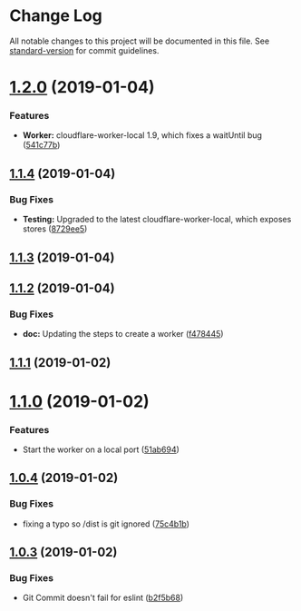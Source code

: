 # Change Log

All notable changes to this project will be documented in this file. See [standard-version](https://github.com/conventional-changelog/standard-version) for commit guidelines.

<a name="1.2.0"></a>
# [1.2.0](https://github.com/gja/create-cloudflare-worker/compare/v1.1.4...v1.2.0) (2019-01-04)


### Features

* **Worker:** cloudflare-worker-local 1.9, which fixes a waitUntil bug ([541c77b](https://github.com/gja/create-cloudflare-worker/commit/541c77b))



<a name="1.1.4"></a>
## [1.1.4](https://github.com/gja/create-cloudflare-worker/compare/v1.1.3...v1.1.4) (2019-01-04)


### Bug Fixes

* **Testing:** Upgraded to the latest cloudflare-worker-local, which exposes stores ([8729ee5](https://github.com/gja/create-cloudflare-worker/commit/8729ee5))



<a name="1.1.3"></a>
## [1.1.3](https://github.com/gja/create-cloudflare-worker/compare/v1.1.2...v1.1.3) (2019-01-04)



<a name="1.1.2"></a>
## [1.1.2](https://github.com/gja/create-cloudflare-worker/compare/v1.1.1...v1.1.2) (2019-01-04)


### Bug Fixes

* **doc:** Updating the steps to create a worker ([f478445](https://github.com/gja/create-cloudflare-worker/commit/f478445))



<a name="1.1.1"></a>
## [1.1.1](https://github.com/gja/create-cloudflare-worker/compare/v1.1.0...v1.1.1) (2019-01-02)



<a name="1.1.0"></a>
# [1.1.0](https://github.com/gja/create-cloudflare-worker/compare/v1.0.4...v1.1.0) (2019-01-02)


### Features

* Start the worker on a local port ([51ab694](https://github.com/gja/create-cloudflare-worker/commit/51ab694))



<a name="1.0.4"></a>
## [1.0.4](https://github.com/gja/create-cloudflare-worker/compare/v1.0.3...v1.0.4) (2019-01-02)


### Bug Fixes

* fixing a typo so /dist is git ignored ([75c4b1b](https://github.com/gja/create-cloudflare-worker/commit/75c4b1b))



<a name="1.0.3"></a>
## [1.0.3](https://github.com/gja/create-cloudflare-worker/compare/v1.0.2...v1.0.3) (2019-01-02)


### Bug Fixes

* Git Commit doesn't fail for eslint ([b2f5b68](https://github.com/gja/create-cloudflare-worker/commit/b2f5b68))
